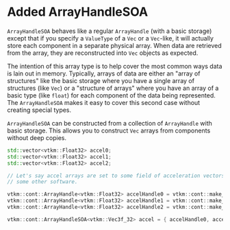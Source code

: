 # Added ArrayHandleSOA

`ArrayHandleSOA` behaves like a regular `ArrayHandle` (with a basic
storage) except that if you specify a `ValueType` of a `Vec` or a
`Vec`-like, it will actually store each component in a separate physical
array. When data are retrieved from the array, they are reconstructed into
`Vec` objects as expected.

The intention of this array type is to help cover the most common ways data
is lain out in memory. Typically, arrays of data are either an "array of
structures" like the basic storage where you have a single array of
structures (like `Vec`) or a "structure of arrays" where you have an array
of a basic type (like `float`) for each component of the data being
represented. The `ArrayHandleSOA` makes it easy to cover this second case
without creating special types.

`ArrayHandleSOA` can be constructed from a collection of `ArrayHandle` with
basic storage. This allows you to construct `Vec` arrays from components
without deep copies.

``` cpp
std::vector<vtkm::Float32> accel0;
std::vector<vtkm::Float32> accel1;
std::vector<vtkm::Float32> accel2;

// Let's say accel arrays are set to some field of acceleration vectors by
// some other software.

vtkm::cont::ArrayHandle<vtkm::Float32> accelHandle0 = vtkm::cont::make_ArrayHandle(accel0);
vtkm::cont::ArrayHandle<vtkm::Float32> accelHandle1 = vtkm::cont::make_ArrayHandle(accel1);
vtkm::cont::ArrayHandle<vtkm::Float32> accelHandle2 = vtkm::cont::make_ArrayHandle(accel2);

vtkm::cont::ArrayHandleSOA<vtkm::Vec3f_32> accel = { accelHandle0, accelHandle1, accelHandle2 };
```
